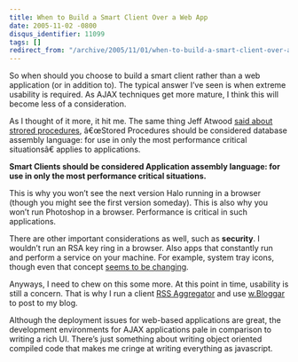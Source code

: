 ```yaml
---
title: When to Build a Smart Client Over a Web App
date: 2005-11-02 -0800
disqus_identifier: 11099
tags: []
redirect_from: "/archive/2005/11/01/when-to-build-a-smart-client-over-a-web-app.aspx/"
---
```


So when should you choose to build a smart client rather than a web
application (or in addition to). The typical answer I’ve seen is when
extreme usability is required. As AJAX techniques get more mature, I
think this will become less of a consideration.

As I thought of it more, it hit me. The same thing Jeff Atwood [said
about strored
procedures](http://www.codinghorror.com/blog/archives/000117.html),
â€œStored Procedures should be considered database assembly language:
for use in only the most performance critical situationsâ€ applies to
applications.

**Smart Clients should be considered Application assembly language: for
use in only the most performance critical situations.**

This is why you won’t see the next version Halo running in a browser
(though you might see the first version someday). This is also why you
won’t run Photoshop in a browser. Performance is critical in such
applications.

There are other important considerations as well, such as **security**.
I wouldn’t run an RSA key ring in a browser. Also apps that constantly
run and perform a service on your machine. For example, system tray
icons, though even that concept [seems to be
changing](http://microsoftgadgets.com/default.aspx).

Anyways, I need to chew on this some more. At this point in time,
usability is still a concern. That is why I run a client [RSS
Aggregator](http://www.rssbandit.org/) and use
[w.Bloggar](http://www.wbloggar.com/) to post to my blog.

Although the deployment issues for web-based applications are great, the
development environments for AJAX applications pale in comparison to
writing a rich UI. There’s just something about writing object oriented
compiled code that makes me cringe at writing everything as javascript.

